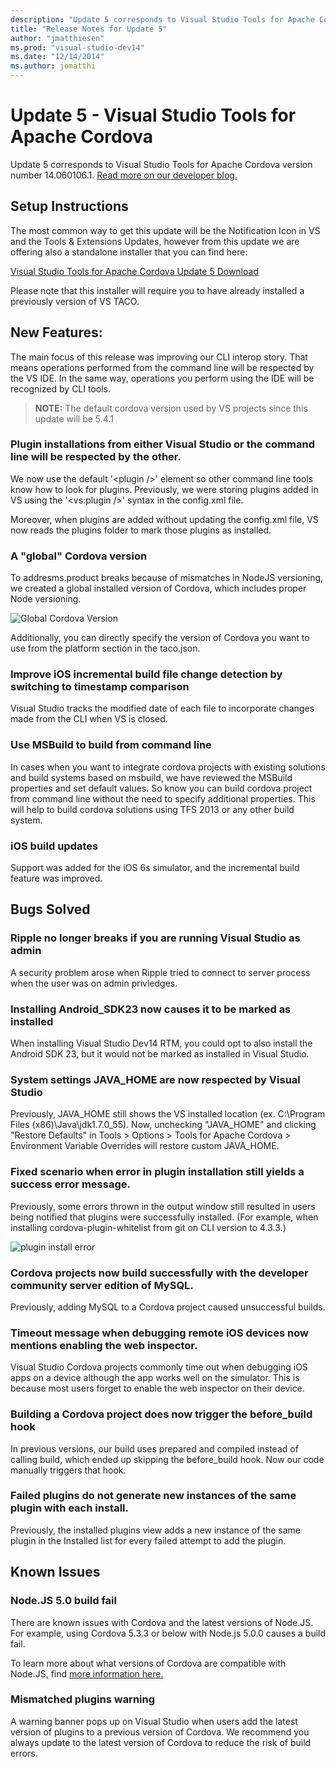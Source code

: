 ```yaml
--- 
description: "Update 5 corresponds to Visual Studio Tools for Apache Cordova version number 14.060106.1."
title: "Release Notes for Update 5"
author: "jmatthiesen"
ms.prod: "visual-studio-dev14"
ms.date: "12/14/2014"
ms.author: jomatthi
--- 
```


# Update 5 - Visual Studio Tools for Apache Cordova

Update 5 corresponds to Visual Studio Tools for Apache Cordova version number 14.060106.1. [Read more on our developer blog.](https://microsoft.github.io/vstacoblog/2016/01/13/annoucing-update-5.html)

## Setup Instructions
The most common way to get this update will be the Notification Icon in VS and the Tools & Extensions Updates,
however from this update we are offering also a standalone installer that you can find here:

[Visual Studio Tools for Apache Cordova Update 5 Download](https://go.microsoft.com/fwlink/?LinkId=715516)

Please note that this installer will require you to have already installed a previously version of VS TACO.

## New Features:

The main focus of this release was improving our CLI interop story.  That means operations performed from the command line will be respected by the VS IDE. In the same way, operations you perform using the IDE will be recognized by CLI tools.

> **NOTE:** The default cordova version used by VS projects since this update will be 5.4.1

### Plugin installations from either Visual Studio or the command line will be respected by the other. 

We now use the default  '&lt;plugin /&gt;' element so other command line tools know how to look for plugins. Previously, we were storing plugins added in VS using the '&lt;vs:plugin /&gt;' syntax in the config.xml file. 

Moreover, when plugins are added without updating the config.xml file, VS now reads the plugins folder to mark those plugins as installed. 

### A "global" Cordova version

To addresms.product breaks because of mismatches in NodeJS versioning, we created a global installed version of Cordova, which includes proper Node versioning.

![Global Cordova Version](media/release-update-5/global-cdva-version.png)

Additionally, you can directly specify the version of Cordova you want to use from the platform section in the taco.json.

### Improve iOS incremental build file change detection by switching to timestamp comparison

Visual Studio tracks the modified date of each file to incorporate changes made from the CLI when VS is closed.

### Use MSBuild to build from command line

In cases when you want to integrate cordova projects with existing solutions and build systems based on msbuild, we have reviewed the MSBuild properties and set default values. So know you can build cordova project from command line without the need to specify additional properties. This will help to build cordova solutions using TFS 2013 or any other build system.

### iOS build updates

Support was added for the iOS 6s simulator, and the incremental build feature was improved.

## Bugs Solved

### Ripple no longer breaks if you are running Visual Studio as admin

A security problem arose when Ripple tried to connect to server process when the user was on admin privledges. 

### Installing Android_SDK23 now causes it to be marked as installed

When installing Visual Studio Dev14 RTM, you could opt to also install the Android SDK 23, but it would not be marked as installed in Visual Studio.

### System settings JAVA_HOME are now respected by Visual Studio

Previously, JAVA_HOME still shows the VS installed location (ex. C:\Program Files (x86)\Java\jdk1.7.0_55). Now, unchecking "JAVA_HOME" and clicking "Restore Defaults" in Tools > Options > Tools for Apache Cordova > Environment Variable Overrides will restore custom JAVA_HOME.

### Fixed scenario when error in plugin installation still yields a success error message.

Previously, some errors thrown in the output window still resulted in users being notified that plugins were successfully installed. (For example, when installing cordova-plugin-whitelist from git on CLI version to 4.3.3.)

![plugin install error](media/release-update-5/plugin-error.png)

### Cordova projects now build successfully with the developer community server edition of MySQL.

Previously, adding MySQL to a Cordova project caused unsuccessful builds.

### Timeout message when debugging remote iOS devices now mentions enabling the web inspector. 

Visual Studio Cordova projects commonly time out when debugging iOS apps on a device although the app works well on the simulator. This is because most users forget to enable the web inspector on their device.

### Building a Cordova project does now trigger the before_build hook

In previous versions, our build uses prepared and compiled instead of calling build, which ended up skipping the before_build hook. Now our code manually triggers that hook.

### Failed plugins do not generate new instances of the same plugin with each install.

Previously, the installed plugins view adds a new instance of the same plugin in the Installed list for every failed attempt to add the plugin.

## Known Issues

### Node.JS 5.0 build fail

There are known issues with Cordova and the latest versions of Node.JS. For example, using Cordova 5.3.3 or below with Node.js 5.0.0 causes a build fail.

To learn more about what versions of Cordova are compatible with Node.JS, find [more information here.](../known-issues/known-issues-general.md)

### Mismatched plugins warning

A warning banner pops up on Visual Studio when users add the latest version of plugins to a previous version of Cordova. We recommend you always update to the latest version of Cordova to reduce the risk of build errors.
